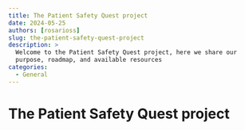 ```yaml
---
title: The Patient Safety Quest project
date: 2024-05-25
authors: [rosarioss]
slug: the-patient-safety-quest-project
description: >
  Welcome to the Patient Safety Quest project, here we share our 
  purpose, roadmap, and available resources
categories:
  - General
---
```


# The Patient Safety Quest project